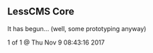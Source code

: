 LessCMS Core
------------

It has begun... (well, some prototyping anyway)

1 of 1 @ Thu Nov  9 08:43:16 2017
